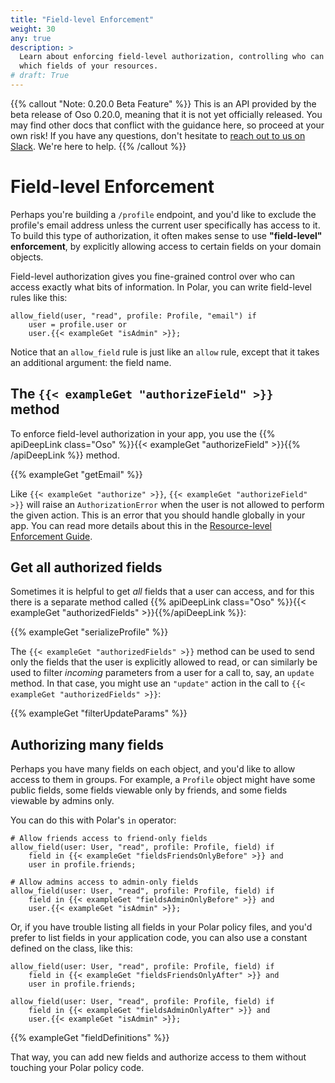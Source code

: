 ```yaml
---
title: "Field-level Enforcement"
weight: 30
any: true
description: >
  Learn about enforcing field-level authorization, controlling who can access
  which fields of your resources.
# draft: True
---
```


{{% callout "Note: 0.20.0 Beta Feature" %}}
  This is an API provided by the beta release of Oso 0.20.0, meaning that it is
  not yet officially released. You may find other docs that conflict with the
  guidance here, so proceed at your own risk! If you have any questions, don't
  hesitate to [reach out to us on Slack](https://join-slack.osohq.com). We're
  here to help.
{{% /callout %}}

<div class="pb-10"></div>

# Field-level Enforcement

Perhaps you're building a `/profile` endpoint, and you'd like to exclude the
profile's email address unless the current user specifically has access to it.
To build this type of authorization, it often makes sense to use **"field-level"
enforcement**, by explicitly allowing access to certain fields on your domain
objects.

Field-level authorization gives you fine-grained control over who can access
exactly what bits of information. In Polar, you can write field-level rules like
this:

```polar
allow_field(user, "read", profile: Profile, "email") if
    user = profile.user or
    user.{{< exampleGet "isAdmin" >}};
```

Notice that an `allow_field` rule is just like an `allow` rule, except that it
takes an additional argument: the field name.

## The `{{< exampleGet "authorizeField" >}}` method

To enforce field-level authorization in your app, you use the {{% apiDeepLink
class="Oso" %}}{{< exampleGet "authorizeField" >}}{{% /apiDeepLink %}} method.

{{% exampleGet "getEmail" %}}

Like `{{< exampleGet "authorize" >}}`, `{{< exampleGet "authorizeField" >}}` will raise an `AuthorizationError` when the
user is not allowed to perform the given action. This is an error that you
should handle globally in your app. You can read more details about this in the
[Resource-level Enforcement Guide](resource.html#authorization-failure).

## Get all authorized fields

Sometimes it is helpful to get _all_ fields that a user can access, and for this
there is a separate method called {{% apiDeepLink class="Oso"
%}}{{< exampleGet "authorizedFields" >}}{{%/apiDeepLink %}}:

{{% exampleGet "serializeProfile" %}}

The `{{< exampleGet "authorizedFields" >}}` method can be used to send only the fields that the user
is explicitly allowed to read, or can similarly be used to filter _incoming_
parameters from a user for a call to, say, an `update` method. In that case, you
might use an `"update"` action in the call to `{{< exampleGet "authorizedFields" >}}`:

{{% exampleGet "filterUpdateParams" %}}

## Authorizing many fields

Perhaps you have many fields on each object, and you'd like to allow access to
them in groups. For example, a `Profile` object might have some public fields,
some fields viewable only by friends, and some fields viewable by admins only.

You can do this with Polar's `in` operator:

```polar
# Allow friends access to friend-only fields
allow_field(user: User, "read", profile: Profile, field) if
    field in {{< exampleGet "fieldsFriendsOnlyBefore" >}} and
    user in profile.friends;

# Allow admins access to admin-only fields
allow_field(user: User, "read", profile: Profile, field) if
    field in {{< exampleGet "fieldsAdminOnlyBefore" >}} and
    user.{{< exampleGet "isAdmin" >}};
```

Or, if you have trouble listing all fields in your Polar policy files, and you'd
prefer to list fields in your application code, you can also use a constant
defined on the class, like this:

```polar
allow_field(user: User, "read", profile: Profile, field) if
    field in {{< exampleGet "fieldsFriendsOnlyAfter" >}} and
    user in profile.friends;

allow_field(user: User, "read", profile: Profile, field) if
    field in {{< exampleGet "fieldsAdminOnlyAfter" >}} and
    user.{{< exampleGet "isAdmin" >}};
```

{{% exampleGet "fieldDefinitions" %}}

That way, you can add new fields and authorize access to them without touching
your Polar policy code.
